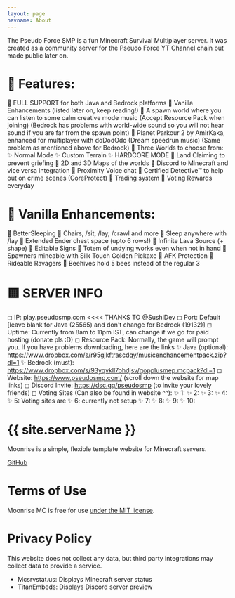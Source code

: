 ```yaml
---
layout: page
navname: About
---
```

The Pseudo Force SMP is a fun Minecraft Survival Multiplayer server. It was created as a community server for the Pseudo Force YT Channel chain but made public later on.

# 🔶 Features:
 🔸 FULL SUPPORT for both Java and Bedrock platforms
 🔸 Vanilla Enhancements (listed later on, keep reading!)
 🔸 A spawn world where you can listen to some calm creative mode music (Accept Resource Pack when joining) (Bedrock has problems with world-wide sound so you will not hear sound if you are far from the spawn point)
 🔸 Planet Parkour 2 by AmirKaka, enhanced for multiplayer with doDodOdo (Dream speedrun music) (Same problem as mentioned above for Bedrock)
 🔸 Three Worlds to choose from:
             ✨  Normal Mode
             ✨  Custom Terrain
             ✨  HARDCORE MODE
 🔸 Land Claiming to prevent griefing
 🔸 2D and 3D Maps of the worlds
 🔸 Discord to Minecraft and vice versa integration
 🔸 Proximity Voice chat
 🔸 Certified Detective™️ to help out on crime scenes (CoreProtect)
 🔸 Trading system
 🔸 Voting Rewards everyday

# 🔷 Vanilla Enhancements:
 🔹 BetterSleeping
 🔹 Chairs, /sit, /lay, /crawl and more
 🔹 Sleep anywhere with /lay
 🔹 Extended Ender chest space (upto 6 rows!)
 🔹 Infinite Lava Source (+ shape)
 🔹 Editable Signs
 🔹 Totem of undying works even when not in hand
 🔹 Spawners mineable with Silk Touch Golden Pickaxe
 🔹 AFK Protection
 🔹 Rideable Ravagers
 🔹 Beehives hold 5 bees instead of the regular 3

# 🟨 SERVER INFO
 ◻ IP: play.pseudosmp.com <<<< THANKS TO @SushiDev
 ◻ Port: Default [leave blank for Java (25565) and don't change for Bedrock (19132)]
 ◻ Uptime: Currently from 8am to 11pm IST, can change if we go for paid hosting (donate pls :D)
 ◻ Resource Pack: Normally, the game will prompt you. If you have problems downloading, here are the links
               ✨ Java (optional):  https://www.dropbox.com/s/r95gjkftrascdqy/musicenchancementpack.zip?dl=1
               ✨ Bedrock (must): https://www.dropbox.com/s/93yqvkll7ohdjsv/gopplusmep.mcpack?dl=1
 ◻ Website: https://www.pseudosmp.com/ (scroll down the website for map links)
 ◻ Discord Invite: https://dsc.gg/pseudosmp (to invite your lovely friends)
 ◻ Voting Sites (Can also be found in website ^^):
               ✨ 1:
               ✨ 2:
               ✨ 3:
               ✨ 4:
               ✨ 5: Voting sites are
               ✨ 6: currently not setup
               ✨ 7:
               ✨ 8:
               ✨ 9:
               ✨ 10:

# {{ site.serverName }}

Moonrise is a simple, flexible template website for Minecraft servers.

[GitHub](https://github.com/coffeebank/moonrise)


# Terms of Use

Moonrise MC is free for use [under the MIT license](https://github.com/coffeebank/moonrise).


# Privacy Policy

This website does not collect any data, but third party integrations may collect data to provide a service.

- Mcsrvstat.us: Displays Minecraft server status
- TitanEmbeds: Displays Discord server preview

